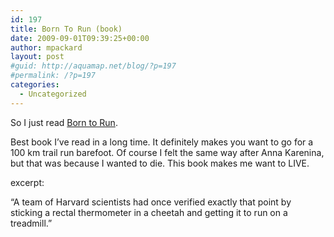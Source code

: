 ```yaml
---
id: 197
title: Born To Run (book)
date: 2009-09-01T09:39:25+00:00
author: mpackard
layout: post
#guid: http://aquamap.net/blog/?p=197
#permalink: /?p=197
categories:
  - Uncategorized
---
```

So I just read [Born to Run](http://borntorun.org/).

Best book I&#8217;ve read in a long time. It definitely makes you want to go for a 100 km trail run barefoot. Of course I felt the same way after Anna Karenina, but that was because I wanted to die. This book makes me want to LIVE.

excerpt:

&#8220;A team of Harvard scientists had once verified exactly that point by sticking a rectal thermometer in a cheetah and getting it to run on a treadmill.&#8221;
